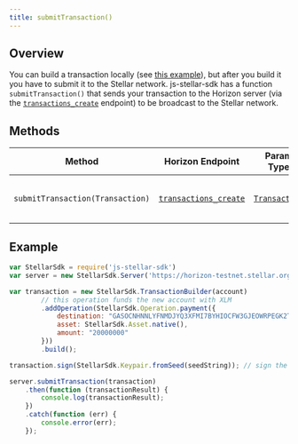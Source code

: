 ```yaml
---
title: submitTransaction()
---
```


## Overview

You can build a transaction locally (see [this example](../readme.md#building-transactions)), but after you build it you have to submit it to the Stellar network.  js-stellar-sdk has a function `submitTransaction()` that sends your transaction to the Horizon server (via the [`transactions_create`](https://stellar.org/developers/horizon/reference/transactions-create.html) endpoint) to be broadcast to the Stellar network.

## Methods

| Method | Horizon Endpoint | Param Type | Description |
| --- | --- | --- | --- |
| `submitTransaction(Transaction)` | [`transactions_create`](https://stellar.org/developers/horizon/reference/transactions-create.html) |  [`Transaction`](https://github.com/stellar/js-stellar-base/blob/master/src/transaction.js) | Submits a transaction to the network.

## Example

```js
var StellarSdk = require('js-stellar-sdk')
var server = new StellarSdk.Server('https://horizon-testnet.stellar.org');

var transaction = new StellarSdk.TransactionBuilder(account)
        // this operation funds the new account with XLM
        .addOperation(StellarSdk.Operation.payment({
            destination: "GASOCNHNNLYFNMDJYQ3XFMI7BYHIOCFW3GJEOWRPEGK2TDPGTG2E5EDW",
            asset: StellarSdk.Asset.native(),
            amount: "20000000"
        }))
        .build();

transaction.sign(StellarSdk.Keypair.fromSeed(seedString)); // sign the transaction

server.submitTransaction(transaction)
    .then(function (transactionResult) {
        console.log(transactionResult);
    })
    .catch(function (err) {
        console.error(err);
    });
```
